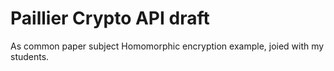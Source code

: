 # Paillier Crypto API draft

As common paper subject Homomorphic encryption example, joied with my
students.

